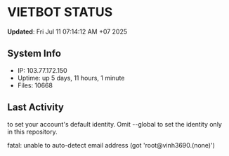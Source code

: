 # VIETBOT STATUS
**Updated**: Fri Jul 11 07:14:12 AM +07 2025

## System Info
- IP: 103.77.172.150
- Uptime: up 5 days, 11 hours, 1 minute
- Files: 10668

## Last Activity

to set your account's default identity.
Omit --global to set the identity only in this repository.

fatal: unable to auto-detect email address (got 'root@vinh3690.(none)')
